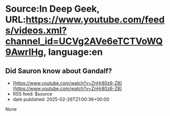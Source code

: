# Source:In Deep Geek, URL:https://www.youtube.com/feeds/videos.xml?channel_id=UCVg2AVe6eTCTVoWQ9AwrIHg, language:en

## Did Sauron know about Gandalf?
 - [https://www.youtube.com/watch?v=ZnHr80z6-Z8](https://www.youtube.com/watch?v=ZnHr80z6-Z8)
 - RSS feed: $source
 - date published: 2025-02-26T21:00:36+00:00

None


